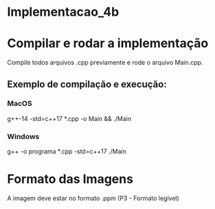 # Implementacao_4b

# Compilar e rodar a implementação
Compile todos arquivos .cpp previamente e rode o arquivo Main.cpp.

## Exemplo de compilação e execução:
### MacOS
g++-14 -std=c++17 *.cpp -o Main && ./Main

### Windows
g++ -o programa *.cpp -std=c++17
./Main

# Formato das Imagens
A imagem deve estar no formato .ppm (P3 - Formato legível)
